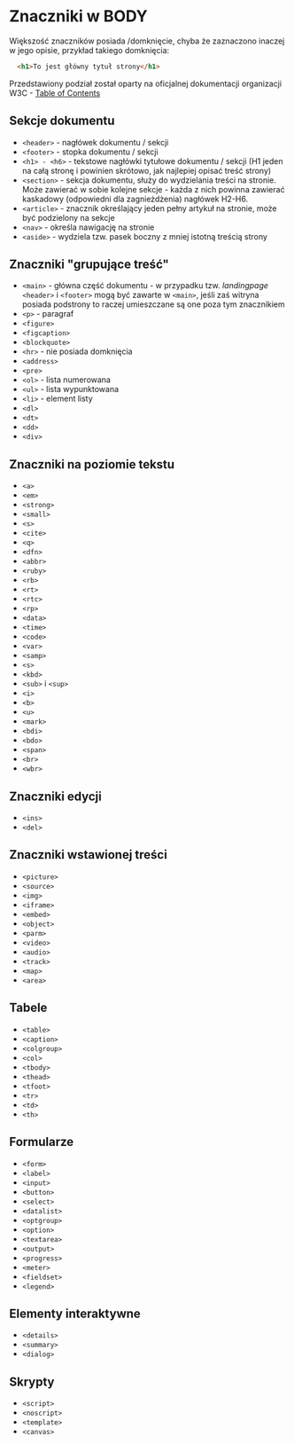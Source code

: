 # Znaczniki w BODY

Większość znaczników posiada /domknięcie, chyba że zaznaczono inaczej w jego opisie, przykład takiego domknięcia:
```html
  <h1>To jest główny tytuł strony</h1>
```

Przedstawiony podział został oparty na oficjalnej dokumentacji organizacji W3C - [Table of Contents](https://www.w3.org/TR/html52/index.html#contents)

## Sekcje dokumentu

- `<header>` - nagłówek dokumentu / sekcji
- `<footer>` - stopka dokumentu / sekcji
- `<h1> - <h6>` - tekstowe nagłówki tytułowe dokumentu / sekcji (H1 jeden na całą stronę i powinien skrótowo, jak najlepiej opisać treść strony)
- `<section>` - sekcja dokumentu, służy do wydzielania treści na stronie. Może zawierać w sobie kolejne sekcje - każda z nich powinna zawierać kaskadowy (odpowiedni dla zagnieżdżenia) nagłówek H2-H6.
- `<article>` - znacznik określający jeden pełny artykuł na stronie, może być podzielony na sekcje
- `<nav>` - określa nawigację na stronie
- `<aside>` - wydziela tzw. pasek boczny z mniej istotną treścią strony


## Znaczniki "grupujące treść"

- `<main>` - główna część dokumentu - w przypadku tzw. *landingpage* `<header>` i `<footer>` mogą być zawarte w `<main>`, jeśli zaś witryna posiada podstrony to raczej umieszczane są one poza tym znacznikiem
- `<p>` - paragraf
- `<figure>`
- `<figcaption>`
- `<blockquote>`
- `<hr>` - nie posiada domknięcia
- `<address>`
- `<pre>`
- `<ol>` - lista numerowana
- `<ul>` - lista wypunktowana
- `<li>` - element listy
- `<dl>`
- `<dt>`
- `<dd>`
- `<div>`

## Znaczniki na poziomie tekstu

- `<a>`
- `<em>`
- `<strong>`
- `<small>`
- `<s>`
- `<cite>`
- `<q>`
- `<dfn>`
- `<abbr>`
- `<ruby>`
- `<rb>`
- `<rt>`
- `<rtc>`
- `<rp>`
- `<data>`
- `<time>`
- `<code>`
- `<var>`
- `<samp>`
- `<s>`
- `<kbd>`
- `<sub>` i `<sup>`
- `<i>`
- `<b>`
- `<u>`
- `<mark>`
- `<bdi>`
- `<bdo>`
- `<span>`
- `<br>`
- `<wbr>`

## Znaczniki edycji

- `<ins>`
- `<del>`

## Znaczniki wstawionej treści

- `<picture>`
- `<source>`
- `<img>`
- `<iframe>`
- `<embed>`
- `<object>`
- `<parm>`
- `<video>`
- `<audio>`
- `<track>`
- `<map>`
- `<area>`

## Tabele

- `<table>`
- `<caption>`
- `<colgroup>`
- `<col>`
- `<tbody>`
- `<thead>`
- `<tfoot>`
- `<tr>`
- `<td>`
- `<th>`

## Formularze

- `<form>`
- `<label>`
- `<input>`
- `<button>`
- `<select>`
- `<datalist>`
- `<optgroup>`
- `<option>`
- `<textarea>`
- `<output>`
- `<progress>`
- `<meter>`
- `<fieldset>`
- `<legend>`

## Elementy interaktywne

- `<details>`
- `<summary>`
- `<dialog>`

## Skrypty

- `<script>`
- `<noscript>`
- `<template>`
- `<canvas>`
